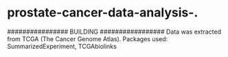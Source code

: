 # prostate-cancer-data-analysis-.
################ BUILDING  #################
Data was extracted from TCGA (The Cancer Genome Atlas).
Packages used: SummarizedExperiment, TCGAbiolinks
